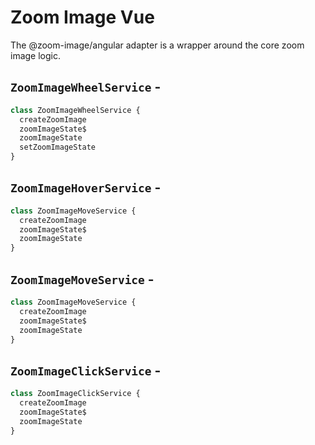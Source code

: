 <script setup>
import BundleSize from '../../components/BundleSize.vue'
</script>

# Zoom Image Vue

The @zoom-image/angular adapter is a wrapper around the core zoom image logic.

## `ZoomImageWheelService` - <BundleSize func="ZoomImageWheelService" pkg="@zoom-image/angular" />

```ts
class ZoomImageWheelService {
  createZoomImage
  zoomImageState$
  zoomImageState
  setZoomImageState
}
```

## `ZoomImageHoverService` - <BundleSize func="ZoomImageHoverService" pkg="@zoom-image/angular" />

```ts
class ZoomImageMoveService {
  createZoomImage
  zoomImageState$
  zoomImageState
}
```

## `ZoomImageMoveService` - <BundleSize func="ZoomImageMoveService" pkg="@zoom-image/angular" />

```ts
class ZoomImageMoveService {
  createZoomImage
  zoomImageState$
  zoomImageState
}
```

## `ZoomImageClickService` - <BundleSize func="ZoomImageClickService" pkg="@zoom-image/angular" />

```ts
class ZoomImageClickService {
  createZoomImage
  zoomImageState$
  zoomImageState
}
```
